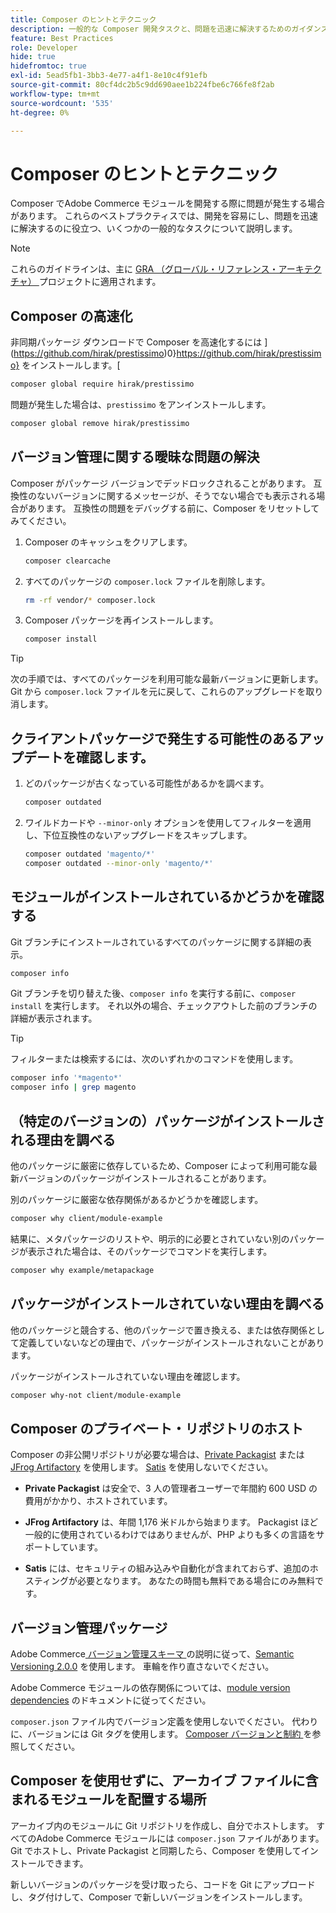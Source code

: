 ```yaml
---
title: Composer のヒントとテクニック
description: 一般的な Composer 開発タスクと、問題を迅速に解決するためのガイダンスについて説明します。
feature: Best Practices
role: Developer
hide: true
hidefromtoc: true
exl-id: 5ead5fb1-3bb3-4e77-a4f1-8e10c4f91efb
source-git-commit: 80cf4dc2b5c9dd690aee1b224fbe6c766fe8f2ab
workflow-type: tm+mt
source-wordcount: '535'
ht-degree: 0%

---
```


# Composer のヒントとテクニック

Composer でAdobe Commerce モジュールを開発する際に問題が発生する場合があります。 これらのベストプラクティスでは、開発を容易にし、問題を迅速に解決するのに役立つ、いくつかの一般的なタスクについて説明します。

>[!NOTE]
>
>これらのガイドラインは、主に [GRA （グローバル・リファレンス・アーキテクチャ） ](../overview.md) プロジェクトに適用されます。

## Composer の高速化

非同期パッケージ ダウンロードで Composer を高速化するには ](https://github.com/hirak/prestissimo)0}https://github.com/hirak/prestissimo} をインストールします。[

```bash
composer global require hirak/prestissimo
```

問題が発生した場合は、`prestissimo` をアンインストールします。

```bash
composer global remove hirak/prestissimo
```

## バージョン管理に関する曖昧な問題の解決

Composer がパッケージ バージョンでデッドロックされることがあります。 互換性のないバージョンに関するメッセージが、そうでない場合でも表示される場合があります。 互換性の問題をデバッグする前に、Composer をリセットしてみてください。

1. Composer のキャッシュをクリアします。

   ```bash
   composer clearcache
   ```

1. すべてのパッケージの `composer.lock` ファイルを削除します。

   ```bash
   rm -rf vendor/* composer.lock
   ```

1. Composer パッケージを再インストールします。

   ```bash
   composer install
   ```

>[!TIP]
>
>次の手順では、すべてのパッケージを利用可能な最新バージョンに更新します。 Git から `composer.lock` ファイルを元に戻して、これらのアップグレードを取り消します。

## クライアントパッケージで発生する可能性のあるアップデートを確認します。

1. どのパッケージが古くなっている可能性があるかを調べます。

   ```bash
   composer outdated
   ```

1. ワイルドカードや `--minor-only` オプションを使用してフィルターを適用し、下位互換性のないアップグレードをスキップします。

   ```bash
   composer outdated 'magento/*'
   composer outdated --minor-only 'magento/*'
   ```

## モジュールがインストールされているかどうかを確認する

Git ブランチにインストールされているすべてのパッケージに関する詳細の表示。

```bash
composer info
```

Git ブランチを切り替えた後、`composer info` を実行する前に、`composer install` を実行します。 それ以外の場合、チェックアウトした前のブランチの詳細が表示されます。

>[!TIP]
>
>フィルターまたは検索するには、次のいずれかのコマンドを使用します。
>
>```bash
>composer info '*magento*'
>composer info | grep magento
>```

## （特定のバージョンの）パッケージがインストールされる理由を調べる

他のパッケージに厳密に依存しているため、Composer によって利用可能な最新バージョンのパッケージがインストールされることがあります。

別のパッケージに厳密な依存関係があるかどうかを確認します。

```bash
composer why client/module-example
```

結果に、メタパッケージのリストや、明示的に必要とされていない別のパッケージが表示された場合は、そのパッケージでコマンドを実行します。

```bash
composer why example/metapackage
```

## パッケージがインストールされていない理由を調べる

他のパッケージと競合する、他のパッケージで置き換える、または依存関係として定義していないなどの理由で、パッケージがインストールされないことがあります。

パッケージがインストールされていない理由を確認します。

```bash
composer why-not client/module-example
```

## Composer のプライベート・リポジトリのホスト

Composer の非公開リポジトリが必要な場合は、[Private Packagist](https://packagist.com/) または [JFrog Artifactory](https://jfrog.com/integration/php-composer-repository/) を使用します。 [Satis](https://github.com/composer/satis) を使用しないでください。

- **Private Packagist** は安全で、3 人の管理者ユーザーで年間約 600 USD の費用がかかり、ホストされています。

- **JFrog Artifactory** は、年間 1,176 米ドルから始まります。 Packagist ほど一般的に使用されているわけではありませんが、PHP よりも多くの言語をサポートしています。

- **Satis** には、セキュリティの組み込みや自動化が含まれておらず、追加のホスティングが必要となります。 あなたの時間も無料である場合にのみ無料です。

## バージョン管理パッケージ

Adobe Commerce[ バージョン管理スキーマ ](https://semver.org/spec/v2.0.0.html) の説明に従って、[Semantic Versioning 2.0.0](https://developer.adobe.com/commerce/php/development/versioning/) を使用します。 車輪を作り直さないでください。

Adobe Commerce モジュールの依存関係については、[module version dependencies](https://developer.adobe.com/commerce/php/development/versioning/dependencies/) のドキュメントに従ってください。

`composer.json` ファイル内でバージョン定義を使用しないでください。 代わりに、バージョンには Git タグを使用します。 [Composer バージョンと制約 ](https://getcomposer.org/doc/articles/versions.md#versions-and-constraints) を参照してください。

## Composer を使用せずに、アーカイブ ファイルに含まれるモジュールを配置する場所

アーカイブ内のモジュールに Git リポジトリを作成し、自分でホストします。 すべてのAdobe Commerce モジュールには `composer.json` ファイルがあります。 Git でホストし、Private Packagist と同期したら、Composer を使用してインストールできます。

新しいバージョンのパッケージを受け取ったら、コードを Git にアップロードし、タグ付けして、Composer で新しいバージョンをインストールします。
